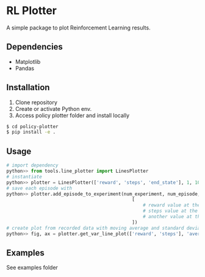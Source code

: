 # RL Plotter

A simple package to plot Reinforcement Learning results.

## Dependencies
- Matplotlib
- Pandas

## Installation
1. Clone repository
2. Create or activate Python env.
3. Access policy plotter folder and install locally

```sh
$ cd policy-plotter
$ pip install -e .
```

## Usage
```python
# import dependency
python>> from tools.line_plotter import LinesPlotter
# instantiate
python>> plotter = LinesPlotter(['reward', 'steps', 'end_state'], 1, 1000)
# save each episode with
python>> plotter.add_episode_to_experiment(num_experiment, num_episode,
                                              [
                                                  # reward value at the end of the episode,
                                                  # steps value at the end of the episode,
                                                  # another value at the end of the episode
                                              ])
# create plot from recorded data with moving average and standard deviation
python>> fig, ax = plotter.get_var_line_plot(['reward', 'steps'], 'average', window_size=50)
```

## Examples
See examples folder